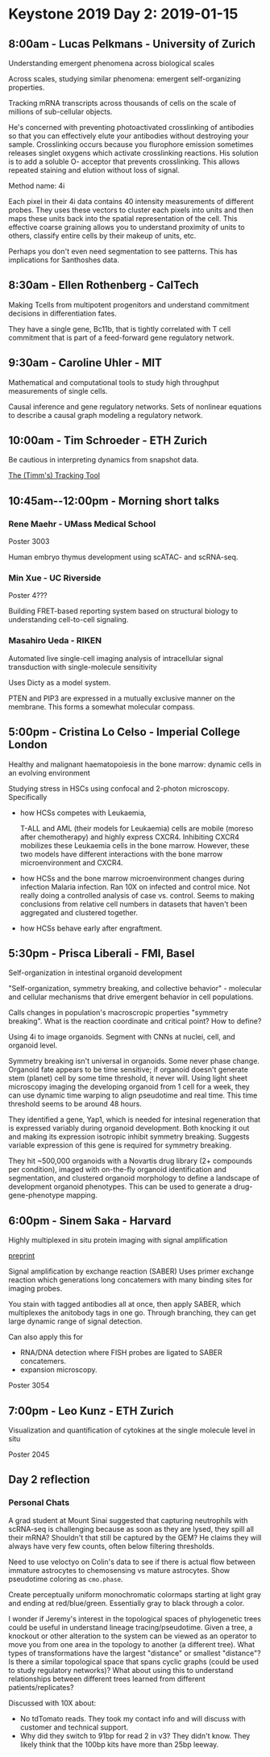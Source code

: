 # Keystone 2019 Day 2: 2019-01-15

## 8:00am - Lucas Pelkmans - University of Zurich
Understanding emergent phenomena across biological scales

Across scales, studying similar phenomena: emergent self-organizing properties.

Tracking mRNA transcripts across thousands of cells on the scale of millions of
sub-cellular objects.

He's concerned with preventing photoactivated crosslinking of antibodies so that
you can effectively elute your antibodies without destroying your sample.
Crosslinking occurs because you flurophore emission sometimes releases singlet
oxygens which activate crosslinking reactions.  His solution is to add a soluble
O- acceptor that prevents crosslinking.  This allows repeated staining and
elution without loss of signal.

Method name: 4i

Each pixel in their 4i data contains 40 intensity measurements of different
probes.  They uses these vectors to cluster each pixels into units and then maps
these units back into the spatial representation of the cell.  This effective
coarse graining allows you to understand proximity of units to others, classify
entire cells by their makeup of units, etc.

Perhaps you don't even need segmentation to see patterns.  This has implications
for Santhoshes data.

## 8:30am - Ellen Rothenberg - CalTech
Making Tcells from multipotent progenitors and understand commitment decisions
in differentiation fates.

They have a single gene, Bc11b, that is tightly correlated with T cell
commitment that is part of a feed-forward gene regulatory network.

## 9:30am - Caroline Uhler - MIT
Mathematical and computational tools to study high throughput measurements of
single cells.

Causal inference and gene regulatory networks. Sets of nonlinear equations to
describe a causal graph modeling a regulatory network.

## 10:00am - Tim Schroeder - ETH Zurich
Be cautious in interpreting dynamics from snapshot data.

[The (Timm's) Tracking Tool](https://www.bsse.ethz.ch/csd/software/ttt-and-qtfy.html)

## 10:45am--12:00pm - Morning short talks

### Rene Maehr - UMass Medical School

Poster 3003

Human embryo thymus development using scATAC- and scRNA-seq.

### Min Xue - UC Riverside

Poster 4???

Building FRET-based reporting system based on structural biology to
understanding cell-to-cell signaling.

### Masahiro Ueda - RIKEN
Automated live single-cell imaging analysis of intracellular signal transduction
with single-molecule sensitivity

Uses Dicty as a model system.

PTEN and PIP3 are expressed in a mutually exclusive manner on the membrane.
This forms a somewhat molecular compass.


## 5:00pm - Cristina Lo Celso - Imperial College London
Healthy and malignant haematopoiesis in the bone marrow: dynamic cells in an
evolving environment

Studying stress in HSCs using confocal and 2-photon microscopy.  Specifically
-   how HCSs competes with Leukaemia,

    T-ALL and AML (their models for Leukaemia) cells are mobile (moreso after
    chemotherapy) and highly express CXCR4. Inhibiting CXCR4 mobilizes these
    Leukaemia cells in the bone marrow.  However, these two models have different
    interactions with the bone marrow microenvironment and CXCR4.

-   how HCSs and the bone marrow microenvironment changes during infection
    Malaria infection.  Ran 10X on infected and control mice.  Not really
    doing a controlled analysis of case vs. control.  Seems to making
    conclusions from relative cell numbers in datasets that haven't been
    aggregated and clustered together.

-   how HCSs behave early after engraftment.


## 5:30pm - Prisca Liberali - FMI, Basel
Self-organization in intestinal organoid development

"Self-organization, symmetry breaking, and collective behavior" - molecular and
cellular mechanisms that drive emergent behavior in cell populations.

Calls changes in population's macroscropic properties "symmetry breaking".  What
is the reaction coordinate and critical point?  How to define?

Using 4i to image organoids. Segment with CNNs at nuclei, cell, and organoid
level.

Symmetry breaking isn't universal in organoids. Some never phase change.
Organoid fate appears to be time sensitive; if organoid doesn't generate stem
(planet) cell by some time threshold, it never will.  Using light sheet
microscopy imaging the developing organoid from 1 cell for a week, they can use
dynamic time warping to align pseudotime and real time.  This time threshold
seems to be around 48 hours.

They identified a gene, Yap1, which is needed for intesinal regeneration that
is expressed variably during organoid development.  Both knocking it out and
making its expression isotropic inhibit symmetry breaking. Suggests variable
expression of this gene is required for symmetry breaking.

They hit ~500,000 organoids with a Novartis drug library (2+ compounds per
condition), imaged with on-the-fly organoid identification and segmentation, and
clustered organoid morphology to define a landscape of development organoid
phenotypes.  This can be used to generate a drug-gene-phenotype mapping.


## 6:00pm - Sinem Saka - Harvard
Highly multiplexed in situ protein imaging with signal amplification

[preprint](https://www.biorxiv.org/content/early/2018/12/28/507566)

Signal amplification by exchange reaction (SABER)
Uses primer exchange reaction which generations long concatemers with many
binding sites for imaging probes.

You stain with tagged antibodies all at once, then apply SABER, which
multiplexes the anitobody tags in one go. Through branching, they can get large
dynamic range of signal detection.

Can also apply this for
-   RNA/DNA detection where FISH probes are ligated to SABER concatemers.
-   expansion microscopy.

Poster 3054


## 7:00pm - Leo Kunz - ETH Zurich
Visualization and quantification of cytokines at the single molecule level in
situ

Poster 2045

## Day 2 reflection
### Personal Chats

A grad student at Mount Sinai suggested that capturing neutrophils with
scRNA-seq is challenging because as soon as they are lysed, they spill all their
mRNA?  Shouldn't that still be captured by the GEM?  He claims they will always
have very few counts, often below filtering thresholds.

Need to use veloctyo on Colin's data to see if there is actual flow between
immature astrocytes to chemosensing vs mature astrocytes.  Show pseudotime
coloring as `cmo.phase`.

Create perceptually uniform monochromatic colormaps starting at light gray and
ending at red/blue/green. Essentially gray to black through a color.

I wonder if Jeremy's interest in the topological spaces of phylogenetic trees
could be useful in understand lineage tracing/pseudotime.  Given a tree, a
knockout or other alteration to the system can be viewed as an operator to move
you from one area in the topology to another (a different tree).  What types of
transformations have the largest "distance" or smallest "distance"?  Is there a
similar topological space that spans cyclic graphs (could be used to study
regulatory networks)? What about using this to understand relationships between
different trees learned from different patients/replicates?

Discussed with 10X about:
*   No tdTomato reads.  They took my contact info and will discuss with customer
    and technical support.
*   Why did they switch to 91bp for read 2 in v3? They didn't know.  They likely
    think that the 100bp kits have more than 25bp leeway.
